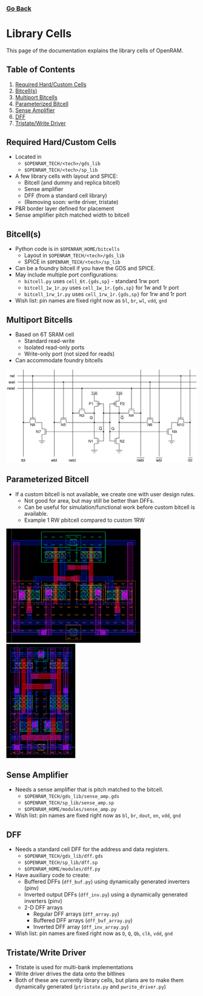 ### [Go Back](./index.md#directory)

# Library Cells
This page of the documentation explains the library cells of OpenRAM.



## Table of Contents
1. [Required Hard/Custom Cells](#required-hardcustom-cells)
2. [Bitcell(s)](#bitcells)
3. [Multiport Bitcells](#multiport-bitcells)
4. [Parameterized Bitcell](#parameterized-bitcell)
5. [Sense Amplifier](#sense-amplifier)
6. [DFF](#dff)
7. [Tristate/Write Driver](#tristatewrite-driver)



## Required Hard/Custom Cells
* Located in 
    * `$OPENRAM_TECH/<tech>/gds_lib`
    * `$OPENRAM_TECH/<tech>/sp_lib`
* A few library cells with layout and SPICE:
    * Bitcell (and dummy and replica bitcell)
    * Sense amplifier
    * DFF (from a standard cell library)
    * (Removing soon: write driver, tristate)
* P&R border layer defined for placement
* Sense amplifier pitch matched width to bitcell



## Bitcell(s)
* Python code is in `$OPENRAM_HOME/bitcells`
    * Layout in `$OPENRAM_TECH/<tech>/gds_lib `
    * SPICE in `$OPENRAM_TECH/<tech>/sp_lib`
* Can be a foundry bitcell if you have the GDS and SPICE.
* May include multiple port configurations:
    * `bitcell.py` uses `cell_6t.{gds,sp}` - standard 1rw port
    * `bitcell_1w_1r.py` uses `cell_1w_1r.{gds,sp}` for 1w and 1r port
    * `bitcell_1rw_1r.py` uses `cell_1rw_1r.{gds,sp}` for 1rw and 1r port
* Wish list: pin names are fixed right now as `bl`, `br`, `wl`, `vdd`, `gnd`



## Multiport Bitcells
* Based on 6T SRAM cell
    * Standard read-write
    * Isolated read-only ports
    * Write-only port (not sized for reads)
* Can accommodate foundry bitcells

![Multiport Bitcells](../assets/images/bitcells/multiport_bitcells.png)



## Parameterized Bitcell
* If a custom bitcell is not available, we create one with user design rules.
    * Not good for area, but may still be better than DFFs.
    * Can be useful for simulation/functional work before custom bitcell is available.
    * Example 1 RW pbitcell compared to custom 1RW

<img height="300" src="../assets/images/bitcells/parameterized_1.png">
<img height="300" src="../assets/images/bitcells/parameterized_2.png">



## Sense Amplifier
* Needs a sense amplifier that is pitch matched to the bitcell.
    * `$OPENRAM_TECH/gds_lib/sense_amp.gds`
    * `$OPENRAM_TECH/sp_lib/sense_amp.sp`
    * `$OPENRAM_HOME/modules/sense_amp.py`
* Wish list: pin names are fixed right now as `bl`, `br`, `dout`, `en`, `vdd`, `gnd`



## DFF
* Needs a standard cell DFF for the address and data registers.
    * `$OPENRAM_TECH/gds_lib/dff.gds `
    * `$OPENRAM_TECH/sp_lib/dff.sp`
    * `$OPENRAM_HOME/modules/dff.py`
* Have auxiliary code to create:
    * Buffered DFFs (`dff_buf.py`) using dynamically generated inverters (pinv)
    * Inverted output DFFs (`dff_inv.py`) using a dynamically generated inverters (pinv)
    * 2-D DFF arrays
        * Regular DFF arrays (`dff_array.py`)
        * Buffered DFF arrays (`dff_buf_array.py`)
        * Inverted DFF array (`dff_inv_array.py`)
* Wish list: pin names are fixed right now as `D`, `Q`, `Qb`, `clk`, `vdd`, `gnd`



## Tristate/Write Driver
* Tristate is used for multi-bank implementations
* Write driver drives the data onto the bitlines
* Both of these are currently library cells, but plans are to make them dynamically generated (`ptristate.py` and `pwrite_driver.py`)